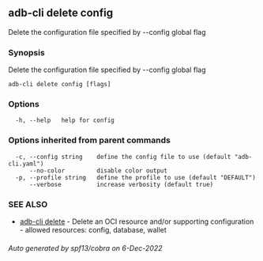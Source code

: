 ## adb-cli delete config

Delete the configuration file specified by --config global flag

### Synopsis

Delete the configuration file specified by --config global flag

```
adb-cli delete config [flags]
```

### Options

```
  -h, --help   help for config
```

### Options inherited from parent commands

```
  -c, --config string    define the config file to use (default "adb-cli.yaml")
      --no-color         disable color output
  -p, --profile string   define the profile to use (default "DEFAULT")
      --verbose          increase verbosity (default true)
```

### SEE ALSO

* [adb-cli delete](adb-cli_delete.md)	 - Delete an OCI resource and/or supporting configuration - allowed resources: config, database, wallet

###### Auto generated by spf13/cobra on 6-Dec-2022
